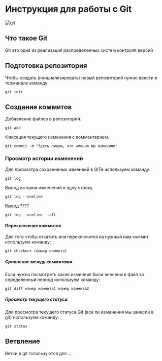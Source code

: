 # **Инструкция для работы с Git**

![git](git!.png)

## Что такое Git

Git это одна из реализация распределенных систем контроля версий

## Подготовка репозитория

Чтобы создать (инициализировать) новый репозиторий нужно ввести в терминале команду:

    git init

## Создание коммитов 

Добавление файлов в репозиторий.

    git add 

Фиксация текущего изменения с комментарием. 

    git commit -m "Здесь пишем, что именно мы изменили"


### Просмотр истории изменений
Для просмотра сохранненых изменеий в GITe используем команду:

    git log

Вывод истории изменений в одну строку.

    git log --oneline

Вывод ????

    git log --oneline --all

#### Переключение коммитов 

Для того чтобы откатить или переключится на нужный нам коммит используем команду:

    git checkout (номер коммита)

##### Сравнение между коммитами

Если нужно посмотреть какие изменеия были внесены в файл за определенный период используем команду:

    git diff номер коммита1 номер коммита2 

##### Просмотр текущего статуса

Для просмотра текущего статуса Git (все ли изменения мы занесли в git) используем команду:

    git status

## Ветвление

Ветки в git тспользуются для ...
